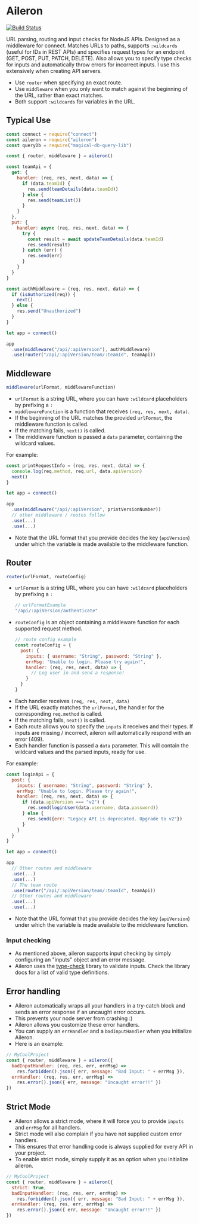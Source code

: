 # Aileron

[![Build Status](https://travis-ci.org/rune/aileron.svg?branch=master)](https://travis-ci.org/rune/aileron.svg?branch=master)

URL parsing, routing and input checks for NodeJS APIs. Designed as a middleware for connect. Matches URLs to paths, supports `:wildcards` (useful for IDs in REST APIs) and specifies request types for an endpoint (GET, POST, PUT, PATCH, DELETE). Also allows you to specify type checks for inputs and automatically throw errors for incorrect inputs. I use this extensively when creating API servers.

- Use `router` when specifying an exact route.
- Use `middleware` when you only want to match against the beginning of the URL, rather than exact matches.
- Both support `:wildcards` for variables in the URL.

## Typical Use

```javascript
const connect = require("connect")
const aileron = require("aileron")
const queryDb = require("magical-db-query-lib")

const { router, middleware } = aileron()

const teamApi = {
  get: {
    handler: (req, res, next, data) => {
      if (data.teamId) {
        res.send(teamDetails(data.teamId))
      } else {
        res.send(teamList())
      }
    }
  },
  put: {
    handler: async (req, res, next, data) => {
      try {
        const result = await updateTeamDetails(data.teamId)
        res.send(result)
      } catch (err) {
        res.send(err)
      }
    }
  }
}

const authMiddleware = (req, res, next, data) => {
  if (isAuthorized(req)) {
    next()
  } else {
    res.send("Unauthorized")
  }
}

let app = connect()

app
  .use(middleware("/api/:apiVersion"), authMiddleware)
  .use(router("/api/:apiVersion/team/:teamId", teamApi))
```

## Middleware

```javascript
middleware(urlFormat, middlewareFunction)
```

- `urlFormat` is a string URL, where you can have `:wildcard` placeholders by prefixing a `:`
- `middlewareFunction` is a function that receives `(req, res, next, data)`.
- If the beginning of the URL matches the provided `urlFormat`, the middleware function is called.
- If the matching fails, `next()` is called.
- The middleware function is passed a `data` parameter, containing the wildcard values.

For example:

```javascript
const printRequestInfo = (req, res, next, data) => {
  console.log(req.method, req.url, data.apiVersion)
  next()
}

let app = connect()

app
  .use(middleware("/api/:apiVersion", printVersionNumber))
  // other middleware / routes follow
  .use(...)
  .use(...)
```

- Note that the URL format that you provide decides the key (`apiVersion`) under which the variable is made available to the middleware function.

## Router

```javascript
router(urlFormat, routeConfig)
```

- `urlFormat` is a string URL, where you can have `:wildcard` placeholders by prefixing a `:`
  ```javascript
  // urlFormatExample
  "/api/:apiVersion/authenticate"
  ```
- `routeConfig` is an object containing a middleware function for each supported request method.
  ```javascript
  // route config example
  const routeConfig = {
    post: {
      inputs: { username: "String", password: "String" },
      errMsg: "Unable to login. Please try again!",
      handler: (req, res, next, data) => {
        // Log user in and send a response!
      }
    }
  }
  ```
- Each handler receives `(req, res, next, data)`
- If the URL exactly matches the `urlFormat`, the handler for the corresponding `req.method` is called.
- If the matching fails, `next()` is called.
- Each route allows you to specify the `inputs` it receives and their types. If inputs are missing / incorrect, aileron will automatically respond with an error (409).
- Each handler function is passed a `data` parameter. This will contain the wildcard values and the parsed inputs, ready for use.

For example:

```javascript
const loginApi = {
  post: {
    inputs: { username: "String", password: "String" },
    errMsg: "Unable to login. Please try again!",
    handler: (req, res, next, data) => {
      if (data.apiVersion === "v2") {
        res.send(loginUser(data.username, data.password))
      } else {
        res.send({err: "Legacy API is deprecated. Upgrade to v2"})
      }
    }
  }
}

let app = connect()

app
  // Other routes and middleware
  .use(...)
  .use(...)
  // The team route
  .use(router("/api/:apiVersion/team/:teamId", teamApi))
  // Other routes and middleware
  .use(...)
  .use(...)
```

- Note that the URL format that you provide decides the key (`apiVersion`) under which the variable is made available to the middleware function.

### Input checking

- As mentioned above, aileron supports input checking by simply configuring an "inputs" object and an error message.
- Aileron uses the [type-check](https://www.npmjs.com/package/type-check) library to validate inputs. Check the library docs for a list of valid type definitions.

## Error handling

- Aileron automatically wraps all your handlers in a try-catch block and sends an error response if an uncaught error occurs.
- This prevents your node server from crashing :)
- Aileron allows you customize these error handlers.
- You can supply an `errHandler` and a `badInputHandler` when you initialize Aileron.
- Here is an example:

```javascript
// MyCoolProject
const { router, middleware } = aileron({
  badInputHandler: (req, res, err, errMsg) =>
    res.forbidden().json({ err, message: "Bad Input: " + errMsg }),
  errHandler: (req, res, err, errMsg) =>
    res.error().json({ err, message: "Uncaught error!!" })
})
```

## Strict Mode

- Aileron allows a strict mode, where it will force you to provide `inputs` and `errMsg` for all handlers.
- Strict mode will also complain if you have not supplied custom error handlers.
- This ensures that error handling code is always supplied for every API in your project.
- To enable strict mode, simply supply it as an option when you initialize aileron.

```javascript
// MyCoolProject
const { router, middleware } = aileron({
  strict: true,
  badInputHandler: (req, res, err, errMsg) =>
    res.forbidden().json({ err, message: "Bad Input: " + errMsg }),
  errHandler: (req, res, err, errMsg) =>
    res.error().json({ err, message: "Uncaught error!!" })
})
```
